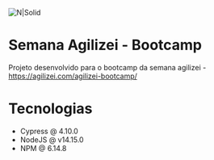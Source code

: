 ![N|Solid](https://www.cypress.io/static/33498b5f95008093f5f94467c61d20ab/59c46/cypress-logo.webp)

# Semana Agilizei - Bootcamp

Projeto desenvolvido para o bootcamp da semana agilizei - https://agilizei.com/agilizei-bootcamp/

# Tecnologias

  - Cypress @ 4.10.0
  - NodeJS @ v14.15.0
  - NPM @ 6.14.8


